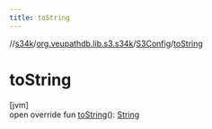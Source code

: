 ```yaml
---
title: toString
---
```

//[s34k](../../../index.html)/[org.veupathdb.lib.s3.s34k](../index.html)/[S3Config](index.html)/[toString](to-string.html)



# toString



[jvm]\
open override fun [toString](to-string.html)(): [String](https://kotlinlang.org/api/latest/jvm/stdlib/kotlin/-string/index.html)





